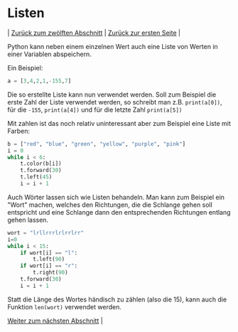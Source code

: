 # Listen

| [Zurück zum zwölften Abschnitt](12Turtlebeispielaufgaben.md) | [Zurück zur ersten Seite](README.md) |

Python kann neben einem einzelnen Wert auch eine Liste von Werten in einer Variablen abspeichern.

Ein Beispiel:

```python
a = [3,4,2,1,-155,7]
```

Die so erstellte Liste kann nun verwendet werden. Soll zum Beispiel die erste Zahl der Liste verwendet werden, so schreibt man z.B. `print(a[0])`, für die `-155`, `print(a[4])` und für die letzte Zahl `print(a[5])`

Mit zahlen ist das noch relativ uninteressant aber zum Beispiel eine Liste mit Farben:

```python
b = ["red", "blue", "green", "yellow", "purple", "pink"]
i = 0
while i < 6:
    t.color(b[i])
    t.forward(30)
    t.left(45)
    i = i + 1
```

Auch Wörter lassen sich wie Listen behandeln. Man kann zum Beispiel ein "Wort" machen, welches den Richtungen, die die Schlange gehen soll entspricht und eine Schlange dann den entsprechenden Richtungen entlang gehen lassen.

```python
wort = "lrllrrrlrlrrlrr"
i=0
while i < 15:
    if wort[i] == "l":
        t.left(90)
    if wort[i] == "r":
        t.right(90)
    t.forward(30)
    i = i + 1
```

Statt die Länge des Wortes händisch zu zählen (also die 15), kann auch die Funktion `len(wort)` verwendet werden.


[Weiter zum nächsten Abschnitt](14Forschleifen.md) |